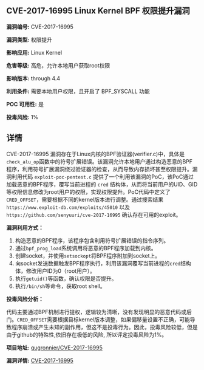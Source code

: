 ## CVE-2017-16995 Linux Kernel BPF 权限提升漏洞

**漏洞编号:** CVE-2017-16995

**漏洞类型:** 权限提升

**影响应用:** Linux Kernel

**危害等级:** 高危，允许本地用户获取root权限

**影响版本:** through 4.4

**利用条件:** 需要本地用户权限，且开启了 BPF_SYSCALL 功能

**POC 可用性:** 是

**投毒风险:** 1%

## 详情

CVE-2017-16995 漏洞存在于Linux内核的BPF验证器(verifier.c)中，具体是`check_alu_op`函数中的符号扩展错误。该漏洞允许本地用户通过构造恶意的BPF程序，利用符号扩展漏洞绕过验证器的检查，从而导致内存损坏甚至权限提升。漏洞利用代码 `exploit-poc-pentest.c` 提供了一个利用该漏洞的PoC，该PoC通过加载恶意的BPF程序，覆写当前进程的 `cred` 结构体，从而将当前用户的UID、GID等权限信息修改为root用户的权限，实现权限提升。PoC代码中定义了`CRED_OFFSET`，需要根据不同的kernel版本进行调整。通过搜索结果 `https://www.exploit-db.com/exploits/45010` 以及 `https://github.com/senyuuri/cve-2017-16995` 确认存在可用的exploit。 

**漏洞利用方式：**

1.  构造恶意的BPF程序，该程序包含利用符号扩展错误的指令序列。
2.  通过`bpf_prog_load`系统调用将恶意的BPF程序加载到内核。
3.  创建socket，并使用`setsockopt`将BPF程序附加到socket上。
4.  向socket发送数据触发BPF程序执行，利用该漏洞覆写当前进程的`cred`结构体，修改用户ID为0（root用户）。
5.  执行`getuid()`等函数，确认权限是否提升。
6.  执行`/bin/sh`等命令，获取root shell。

**投毒风险分析：**

代码主要通过BPF机制进行提权，逻辑较为清晰，没有发现明显的恶意代码或后门。`CRED_OFFSET`需要根据目标kernel版本调整，如果偏移量设置不正确，可能导致程序崩溃或产生未知的副作用，但这不是投毒行为。因此，投毒风险较低，但是由于github的特殊性,依旧存在极低的风险, 所以评定投毒风险为1%。

**项目地址:** [gugronnier/CVE-2017-16995](https://github.com/gugronnier/CVE-2017-16995)

**漏洞详情:** [CVE-2017-16995](https://nvd.nist.gov/vuln/detail/CVE-2017-16995)